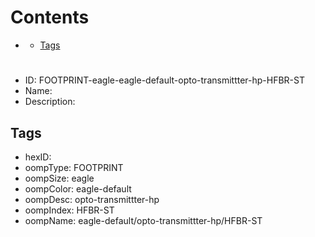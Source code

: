 



Contents
========

* [](#)
	* [Tags](#tags)

# 

- ID: FOOTPRINT-eagle-eagle-default-opto-transmittter-hp-HFBR-ST
- Name: 
- Description: 

## Tags

- hexID: 
- oompType: FOOTPRINT
- oompSize: eagle
- oompColor: eagle-default
- oompDesc: opto-transmittter-hp
- oompIndex: HFBR-ST
- oompName: eagle-default/opto-transmittter-hp/HFBR-ST
